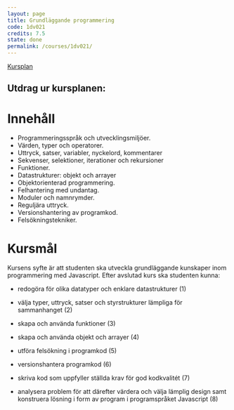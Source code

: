 ```yaml
---
layout: page
title: Grundläggande programmering
code: 1dv021
credits: 7.5
state: done
permalink: /courses/1dv021/
---
```


[Kursplan](/files/courseplan/1dv021.pdf)

Utdrag ur kursplanen:
---

Innehåll
===
- Programmeringsspråk och utvecklingsmiljöer.
- Värden, typer och operatorer.
- Uttryck, satser, variabler, nyckelord, kommentarer
- Sekvenser, selektioner, iterationer och rekursioner
- Funktioner.
- Datastrukturer: objekt och arrayer
- Objektorienterad programmering.
- Felhantering med undantag.
- Moduler och namnrymder.
- Reguljära uttryck.
- Versionshantering av programkod.
- Felsökningstekniker.

Kursmål
===
Kursens syfte är att studenten ska utveckla grundläggande kunskaper inom 
programmering med Javascript. 
Efter avslutad kurs ska studenten kunna:

- redogöra för olika datatyper och enklare datastrukturer (1)

- välja typer, uttryck, satser och styrstrukturer lämpliga för sammanhanget (2)

- skapa och använda funktioner (3)

- skapa och använda objekt och arrayer (4)

- utföra felsökning i programkod (5)

- versionshantera programkod (6)

- skriva kod som uppfyller ställda krav för god kodkvalitét (7)

- analysera problem för att därefter värdera och välja lämplig design samt 
konstruera lösning i form av program i programspråket Javascript (8)

